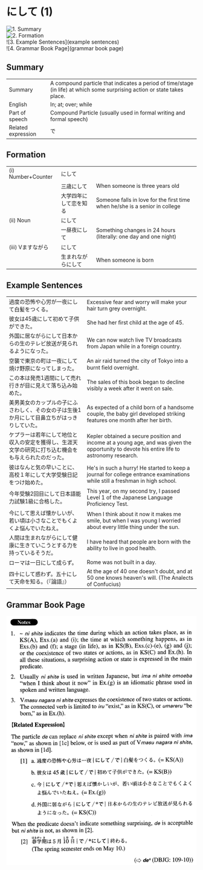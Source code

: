 # にして (1)

![1. Summary](summary)<br>
![2. Formation](formation)<br>
![3. Example Sentences](example sentences)<br>
![4. Grammar Book Page](grammar book page)<br>


## Summary

<table><tr>   <td>Summary</td>   <td>A compound particle that indicates a period of time/stage (in life) at which some surprising action or state takes place.</td></tr><tr>   <td>English</td>   <td>In; at; over; while</td></tr><tr>   <td>Part of speech</td>   <td>Compound Particle (usually used in formal writing and formal speech)</td></tr><tr>   <td>Related expression</td>   <td>で</td></tr></table>

## Formation

<table class="table"><tbody><tr class="tr head"><td class="td"><span class="numbers">(i)</span> <span class="bold">Number+Counter</span></td><td class="td"><span class="concept">にして</span></td><td class="td"></td></tr><tr class="tr"><td class="td"></td><td class="td"><span>三歳</span><span class="concept">にして</span></td><td class="td"><span>When someone is three years old</span></td></tr><tr class="tr"><td class="td"></td><td class="td"><span>大学四年</span><span class="concept">にして</span><span>恋を知る</span></td><td class="td"><span>Someone falls in love for the first time when he/she is a senior in college</span></td></tr><tr class="tr head"><td class="td"><span class="numbers">(ii)</span> <span class="bold">Noun</span></td><td class="td"><span class="concept">にして</span></td><td class="td"></td></tr><tr class="tr"><td class="td"></td><td class="td"><span>一昼夜</span><span class="concept">にして</span></td><td class="td"><span>Something changes in 24 hours (literally: one day and one night)</span> </td></tr><tr class="tr head"><td class="td"><span class="numbers">(iii)</span> <span class="bold">Vますながら</span></td><td class="td"><span class="concept">にして</span></td><td class="td"></td></tr><tr class="tr"><td class="td"></td><td class="td"><span>生まれながら</span><span class="concept">にして</span></td><td class="td"><span>When someone is born</span></td></tr></tbody></table>

## Example Sentences

<table><tr>   <td>過度の恐怖や心労が一夜にして白髪をつくる。</td>   <td>Excessive fear and worry will make your hair turn grey overnight.</td></tr><tr>   <td>彼女は45歳にして初めて子供ができた。</td>   <td>She had her ﬁrst child at the age of 45.</td></tr><tr>   <td>外国に居ながらにして日本からの生のテレビ放送が見られるようになった。</td>   <td>We can now watch live TV broadcasts from Japan while in a foreign country.</td></tr><tr>   <td>空襲で東京の町は一夜にして焼け野原になってしまった。</td>   <td>An air raid turned the city of Tokyo into a burnt ﬁeld overnight.</td></tr><tr>   <td>この本は発売1週間にして売れ行きが目に見えて落ち込み始めた。</td>   <td>The sales of this book began to decline visibly a week after it went on sale.</td></tr><tr>   <td>美男美女のカップルの子にふさわしく、その女の子は生後1か月にして目鼻立ちがはっきりしていた。</td>   <td>As expected of a child born of a handsome couple, the baby girl developed striking features one month after her birth.</td></tr><tr>   <td>ケプラーは若年にして地位と収入の安定を獲得し、生涯天文学の研究に打ち込む機会をも与えられたのだった。</td>   <td>Kepler obtained a secure position and income at a young age, and was given the opportunity to devote his entire life to astronomy research.</td></tr><tr>   <td>彼はなんと気の早いことに、高校１年にして大学受験日記をつけ始めた。</td>   <td>He's in such a hurry! He started to keep a journal for college entrance examinations while still a freshman in high school.</td></tr><tr>   <td>今年受験2回目にして日本語能力試験1級に合格した。</td>   <td>This year, on my second try, I passed Level 1 of the Japanese Language Proficiency Test.</td></tr><tr>   <td>今にして思えば懐かしいが、若い頃は小さなことでもくよくよ悩んでいたねえ。</td>   <td>When I think about it now it makes me smile, but when I was young I worried about every little thing under the sun.</td></tr><tr>   <td>人間は生まれながらにして健康に生きていこうとする力を持っているそうだ。</td>   <td>I have heard that people are born with the ability to live in good health.</td></tr><tr>   <td>ローマは一日にして成らず。</td>   <td>Rome was not built in a day.</td></tr><tr>   <td>四十にして惑わず。五十にして天命を知る。（『論語』）</td>   <td>At the age of 40 one doesn't doubt, and at 50 one knows heaven's will. (The Analects of Confucius)</td></tr></table>

## Grammar Book Page

![](../img/Advancedにして1.png)

